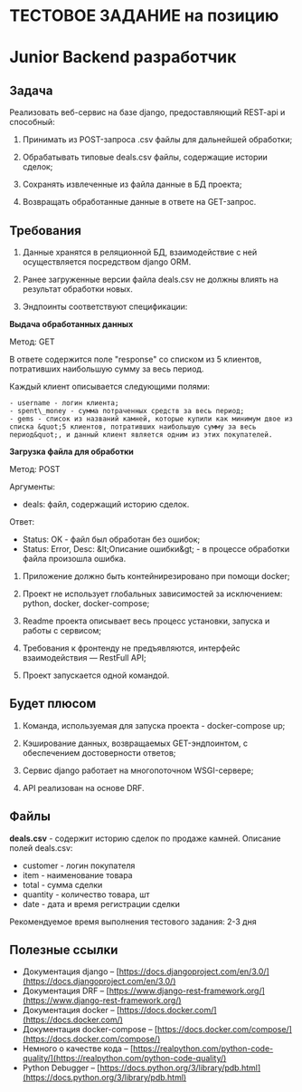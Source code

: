 # ТЕСТОВОЕ ЗАДАНИЕ на позицию

# Junior Backend разработчик

## Задача

Реализовать веб-сервис на базе django, предоставляющий REST-api и способный:

1. Принимать из POST-запроса .csv файлы для дальнейшей обработки;

1. Обрабатывать типовые deals.csv файлы, содержащие истории сделок;

1. Сохранять извлеченные из файла данные в БД проекта;

1. Возвращать обработанные данные в ответе на GET-запрос.

## Требования

1. Данные хранятся в реляционной БД, взаимодействие с ней осуществляется посредством django ORM.

1. Ранее загруженные версии файла deals.csv не должны влиять на результат обработки новых.

1. Эндпоинты соответствуют спецификации:

**Выдача обработанных данных**

Метод: GET

В ответе содержится поле &quot;response&quot; со списком из 5 клиентов, потративших наибольшую сумму за весь период.

Каждый клиент описывается следующими полями:

    - username - логин клиента;
    - spent\_money - сумма потраченных средств за весь период;
    - gems - список из названий камней, которые купили как минимум двое из списка &quot;5 клиентов, потративших наибольшую сумму за весь период&quot;, и данный клиент является одним из этих покупателей.

**Загрузка файла для обработки**

Метод: POST

Аргументы:

- deals: файл, содержащий историю сделок.

Ответ:

- Status: OK - файл был обработан без ошибок;
- Status: Error, Desc: \&lt;Описание ошибки\&gt; - в процессе обработки файла произошла ошибка.

1. Приложение должно быть контейнирезировано при помощи docker;

1. Проект не использует глобальных зависимостей за исключением: python, docker, docker-compose;

1. Readme проекта описывает весь процесс установки, запуска и работы с сервисом;

1. Требования к фронтенду не предъявляются, интерфейс взаимодействия — RestFull API;

1. Проект запускается одной командой.

## Будет плюсом

1. Команда, используемая для запуска проекта - docker-compose up;

1. Кэширование данных, возвращаемых GET-эндпоинтом, с обеспечением достоверности ответов;

1. Сервис django работает на многопоточном WSGI-сервере;

1. API реализован на основе DRF.

## Файлы

**deals.csv** - содержит историю сделок по продаже камней. Описание полей deals.csv:

- customer - логин покупателя
- item - наименование товара
- total - сумма сделки
- quantity - количество товара, шт
- date - дата и время регистрации сделки

Рекомендуемое время выполнения тестового задания: 2-3 дня

## Полезные ссылки

- Документация django – [https://docs.djangoproject.com/en/3.0/](https://docs.djangoproject.com/en/3.0/)
- Документация DRF – [https://www.django-rest-framework.org/](https://www.django-rest-framework.org/)
- Документация docker – [https://docs.docker.com/](https://docs.docker.com/)
- Документация docker-compose – [https://docs.docker.com/compose/](https://docs.docker.com/compose/)
- Немного о качестве кода – [https://realpython.com/python-code-quality/](https://realpython.com/python-code-quality/)
- Python Debugger – [https://docs.python.org/3/library/pdb.html](https://docs.python.org/3/library/pdb.html)
